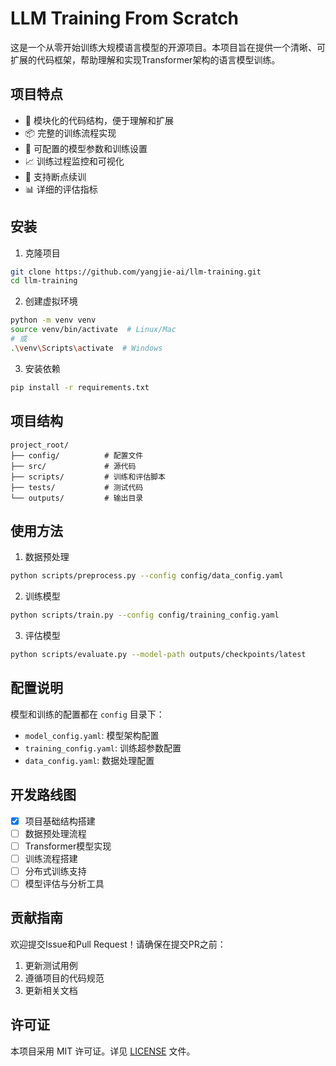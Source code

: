 # LLM Training From Scratch

这是一个从零开始训练大规模语言模型的开源项目。本项目旨在提供一个清晰、可扩展的代码框架，帮助理解和实现Transformer架构的语言模型训练。

## 项目特点

- 🚀 模块化的代码结构，便于理解和扩展
- 📦 完整的训练流程实现
- 🔧 可配置的模型参数和训练设置
- 📈 训练过程监控和可视化
- 🔄 支持断点续训
- 📊 详细的评估指标

## 安装

1. 克隆项目

```bash
git clone https://github.com/yangjie-ai/llm-training.git
cd llm-training
```

2. 创建虚拟环境

```bash
python -m venv venv
source venv/bin/activate  # Linux/Mac
# 或
.\venv\Scripts\activate  # Windows
```

3. 安装依赖

```bash
pip install -r requirements.txt
```

## 项目结构

```
project_root/
├── config/          # 配置文件
├── src/             # 源代码
├── scripts/         # 训练和评估脚本
├── tests/           # 测试代码
└── outputs/         # 输出目录
```

## 使用方法

1. 数据预处理

```bash
python scripts/preprocess.py --config config/data_config.yaml
```

2. 训练模型

```bash
python scripts/train.py --config config/training_config.yaml
```

3. 评估模型

```bash
python scripts/evaluate.py --model-path outputs/checkpoints/latest
```

## 配置说明

模型和训练的配置都在 `config` 目录下：

- `model_config.yaml`: 模型架构配置
- `training_config.yaml`: 训练超参数配置
- `data_config.yaml`: 数据处理配置

## 开发路线图

- [X]  项目基础结构搭建
- [ ]  数据预处理流程
- [ ]  Transformer模型实现
- [ ]  训练流程搭建
- [ ]  分布式训练支持
- [ ]  模型评估与分析工具

## 贡献指南

欢迎提交Issue和Pull Request！请确保在提交PR之前：

1. 更新测试用例
2. 遵循项目的代码规范
3. 更新相关文档

## 许可证

本项目采用 MIT 许可证。详见 [LICENSE](LICENSE) 文件。
